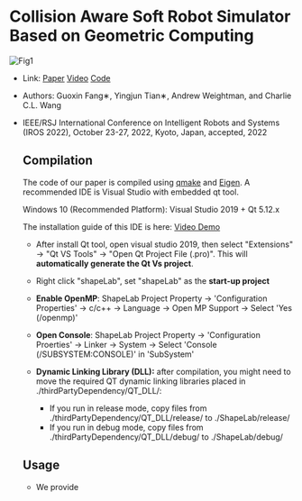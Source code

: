# Collision Aware Soft Robot Simulator Based on Geometric Computing

![Fig1](https://raw.githubusercontent.com/YingGwan/TyporaUploadImg/main/typora202203/28/135033-102406.png)

- Link: [Paper](https://arxiv.org/pdf/2203.02054.pdf) [Video](https://www.youtube.com/watch?v=cI8em6bpqKw) [Code](https://github.com/YingGwan/collisionAwareSOROSimulator)

- Authors: Guoxin Fang∗, Yingjun Tian∗, Andrew Weightman, and Charlie C.L. Wang

- IEEE/RSJ International Conference on Intelligent Robots and Systems (IROS 2022), October 23-27, 2022, Kyoto, Japan, accepted, 2022

  

  ## Compilation

  The code of our paper is compiled using [qmake](https://doc.qt.io/qt-5/qmake-running.html) and [Eigen](https://eigen.tuxfamily.org/index.php?title=Main_Page). A recommended IDE is Visual Studio with embedded qt tool. 

  Windows 10 (Recommended Platform): Visual Studio 2019 + Qt 5.12.x

  The installation guide of this IDE is here: [Video Demo](https://www.youtube.com/watch?v=6bXrfVrYyxk) 

  - After install Qt tool, open visual studio 2019, then select "Extensions" -> "Qt VS Tools" -> "Open Qt Project File (.pro)".  This will **automatically generate the Qt Vs project**.

  - Right click "shapeLab", set "shapeLab" as the **start-up project**

  - **Enable OpenMP**: ShapeLab Project Property -> 'Configuration Properties' -> c/c++ -> Language -> Open MP Support -> Select 'Yes (/openmp)'

  - **Open Console**: ShapeLab Project Property -> 'Configuration Proerties' -> Linker -> System -> Select 'Console (/SUBSYSTEM:CONSOLE)' in 'SubSystem'

  - **Dynamic Linking Library (DLL):** after compilation, you might need to move the required QT dynamic linking libraries placed in ./thirdPartyDependency/QT_DLL/:

    - If you run in release mode, copy files from ./thirdPartyDependency/QT_DLL/release/ to ./ShapeLab/release/
    - If you run in debug mode, copy files from ./thirdPartyDependency/QT_DLL/debug/ to ./ShapeLab/debug/

    

  

  ## Usage

  - We provide

    

  

  

  

  

  

  

  

  

  

  

  
